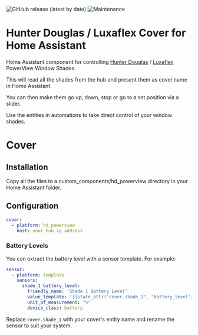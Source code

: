 ![GitHub release (latest by date)](https://img.shields.io/github/v/release/safepay/cover.hd_powerview) ![Maintenance](https://img.shields.io/maintenance/yes/2019.svg)



# Hunter Douglas / Luxaflex Cover for Home Assistant
Home Assistant component for controlling [Hunter Douglas](https://www.hunterdouglas.com/operating-systems/motorized/powerview-motorization) / [Luxaflex](https://www.luxaflex.com.au/products/smart-home-automation-and-motorisation/powerview-motorisation/) PowerView Window Shades.

This will read all the shades from the hub and present them as cover.name in Home Assistant.

You can then make them go up, down, stop or go to a set position via a slider.

Use the entities in automations to take direct control of your window shades.

# Cover
## Installation
Copy all the files to a custom_components/hd_powerview directory in your Home Assistant folder.

## Configuration
```yaml
cover:
  - platform: hd_powerview
    host: your_hub_ip_address
```

### Battery Levels
You can extract the battery level with a sensor template. For example:
```yaml
sensor:
  - platform: template
    sensors:
      shade_1_battery_level:
        friendly_name: 'Shade 1 Battery Level'
        value_template: '{{state_attr("cover.shade_1", "battery_level")}}'
        unit_of_measurement: "%"
        device_class: battery
```
Replace ```cover.shade_1``` with your cover's entity name and rename the sensor to suit your system.
